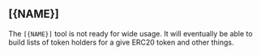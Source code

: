 ## [{NAME}]

The `[{NAME}]` tool is not ready for wide usage. It will eventually be able to build lists of token holders for a give ERC20 token and other things.

